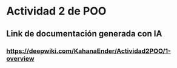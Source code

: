 # Actividad 2 de POO

## Link de documentación generada con IA

### https://deepwiki.com/KahanaEnder/Actividad2POO/1-overview
